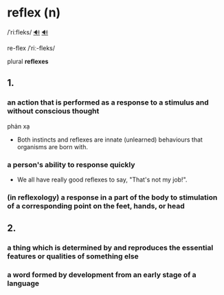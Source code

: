 # reflex (n)

/ˈriːfleks/ [🔊](https://www.oxfordlearnersdictionaries.com/media/english/uk_pron/r/ref/refle/reflex__gb_1.mp3) [🔊](https://www.oxfordlearnersdictionaries.com/media/english/us_pron/r/ref/refle/reflex__us_1.mp3)

re-flex /ˈriː-fleks/

plural **reflexes**

## 1.

### an action that is performed as a response to a stimulus and without conscious thought

phản xạ

- Both instincts and reflexes are innate (unlearned) behaviours that organisms are born with.

### a person's ability to response quickly

- We all have really good reflexes to say, "That's not my job!".

### (in reflexology) a response in a part of the body to stimulation of a corresponding point on the feet, hands, or head

## 2.

### a thing which is determined by and reproduces the essential features or qualities of something else

### a word formed by development from an early stage of a language